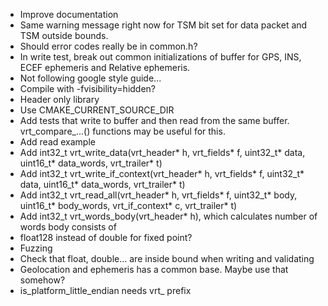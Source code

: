 * Improve documentation
* Same warning message right now for TSM bit set for data packet and TSM outside bounds.
* Should error codes really be in common.h?
* In write test, break out common initializations of buffer for GPS, INS, ECEF ephemeris and Relative ephemeris. 
* Not following google style guide...
* Compile with -fvisibility=hidden?
* Header only library
* Use CMAKE_CURRENT_SOURCE_DIR
* Add tests that write to buffer and then read from the same buffer. vrt_compare_...() functions may be useful for this.
* Add read example
* Add int32_t vrt_write_data(vrt_header* h, vrt_fields* f, uint32_t* data, uint16_t* data_words, vrt_trailer* t)
* Add int32_t vrt_write_if_context(vrt_header* h, vrt_fields* f, uint32_t* data, uint16_t* data_words, vrt_trailer* t)
* Add int32_t vrt_read_all(vrt_header* h, vrt_fields* f, uint32_t* body, uint16_t* body_words, vrt_if_context* c, vrt_trailer* t)
* Add int32_t vrt_words_body(vrt_header* h), which calculates number of words body consists of
* float128 instead of double for fixed point?
* Fuzzing
* Check that float, double... are inside bound when writing and validating
* Geolocation and ephemeris has a common base. Maybe use that somehow?
* is_platform_little_endian needs vrt_ prefix
